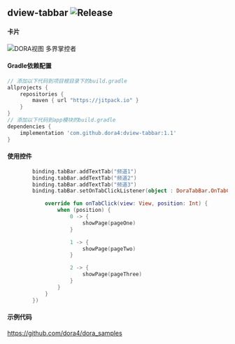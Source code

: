 dview-tabbar
![Release](https://jitpack.io/v/dora4/dview-tabbar.svg)
--------------------------------

#### 卡片
![DORA视图 多界掌控者](https://github.com/user-attachments/assets/0df8e362-0fcc-4ba1-82f2-52a64a8a424d)

#### Gradle依赖配置

```groovy
// 添加以下代码到项目根目录下的build.gradle
allprojects {
    repositories {
        maven { url "https://jitpack.io" }
    }
}
// 添加以下代码到app模块的build.gradle
dependencies {
    implementation 'com.github.dora4:dview-tabbar:1.1'
}
```

#### 使用控件

```kotlin
        binding.tabBar.addTextTab("频道1")
        binding.tabBar.addTextTab("频道2")
        binding.tabBar.addTextTab("频道3")
        binding.tabBar.setOnTabClickListener(object : DoraTabBar.OnTabClickListener {

            override fun onTabClick(view: View, position: Int) {
                when (position) {
                    0 -> {
                        showPage(pageOne)
                    }

                    1 -> {
                        showPage(pageTwo)
                    }

                    2 -> {
                        showPage(pageThree)
                    }
                }
            }
        })
```

#### 示例代码

https://github.com/dora4/dora_samples

